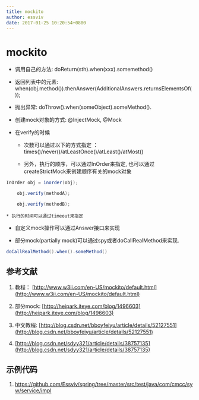```yaml
---
title: mockito
author: essviv
date: 2017-01-25 10:20:54+0800
---
```


# mockito

* 调用自己的方法: doReturn(sth).when(xxx).somemethod()

* 返回列表中的元素: when(obj.method()).thenAnswer(AdditionalAnswers.returnsElementsOf());

* 抛出异常: doThrow().when(someObject).someMethod().

* 创建mock对象的方式: @InjectMock, @Mock

* 在verify的时候

	* 次数可以通过以下的方式指定 ：times()/never()/atLeastOnce()/atLeast()/atMost()

	* 另外，执行的顺序，可以通过InOrder来指定, 也可以通过createStrictMock来创建顺序有关的mock对象
````java
InOrder obj = inorder(obj);

    obj.verify(methodA);

    obj.verify(methodB);
````
	
	* 执行的时间可以通过timeout来指定

* 自定义mock操作可以通过Answer接口来实现


* 部分mock(partially mock)可以通过spy或者doCallRealMethod来实现.
````java
doCallRealMethod().when().someMethod()
````

## 参考文献
1. 教程： [http://www.w3ii.com/en-US/mockito/default.html](http://www.w3ii.com/en-US/mockito/default.html)

2. 部分mock: [http://heipark.iteye.com/blog/1496603](http://heipark.iteye.com/blog/1496603)

3. 中文教程: [http://blog.csdn.net/bboyfeiyu/article/details/52127551](http://blog.csdn.net/bboyfeiyu/article/details/52127551)

4. [http://blog.csdn.net/sdyy321/article/details/38757135](http://blog.csdn.net/sdyy321/article/details/38757135)

## 示例代码
1. [https://github.com/Essviv/spring/tree/master/src/test/java/com/cmcc/syw/service/impl ](https://github.com/Essviv/spring/tree/master/src/test/java/com/cmcc/syw/service/impl )